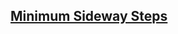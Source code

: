 ## [Minimum Sideway Steps](https://leetcode.com/problems/minimum-sideway-jumps/?envType=problem-list-v2&envId=dynamic-programming)